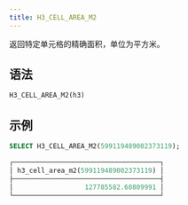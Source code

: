 ```yaml
---
title: H3_CELL_AREA_M2
---
```


返回特定单元格的精确面积，单位为平方米。

## 语法

```sql
H3_CELL_AREA_M2(h3)
```

## 示例

```sql
SELECT H3_CELL_AREA_M2(599119489002373119);

┌─────────────────────────────────────┐
│ h3_cell_area_m2(599119489002373119) │
├─────────────────────────────────────┤
│                  127785582.60809991 │
└─────────────────────────────────────┘
```